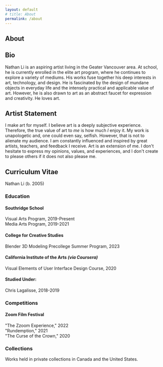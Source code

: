 ```yaml
---
layout: default
# title: About
permalink: /about
---
```


<section class="about">
<h1>About</h1>

<h2>Bio</h2>

Nathan Li is an aspiring artist living in the Geater Vancouver area. At school, he is currently enrolled in the elite art program, where he continues to explore a variety of mediums. His works fuse together his deep interests in art, technology, and design. He is fascinated by the design of mundane objects in everyday life and the intensely practical and applicable value of art. However, he is also drawn to art as an abstract faucet for expression and creativity. He loves art.

<h2>Artist Statement</h2>

<p>I make art for myself. I believe art is a deeply subjective experience. Therefore, the true value of art to <i>me</i> is how much <i>I</i> enjoy it. My work is unapologetic and, one could even say, selfish. However, that is not to alienate my audience. I am constantly influenced and inspired by great artists, teachers, and feedback I receive. Art is an extension of me. I don't hesitate to express my opinions, values, and experiences, and I don't create to please others if it does not also please me.</p>

<div class="cv">
    <h2>Curriculum Vitae</h2>
    Nathan Li (b. 2005)
    <h3>Education</h3>
    <h4>Southridge School</h4>
    Visual Arts Program, 2019-Present
    <br>
    Media Arts Program, 2019-2021
    <h4>College for Creative Studies</h4>
    Blender 3D Modeling Precollege Summer Program, 2023
    <h4>California Institute of the Arts <i>(via Coursera)</i></h4>
    Visual Elements of User Interface Design Course, 2020
    <h4>Studied Under:</h4>
    Chris Lagalisse, 2018-2019
    <h3>Competitions</h3>
    <h4>Zoom Film Festival</h4>
    "The Zzoom Experience," 2022
    <br>
    "Rundemption," 2021
    <br>
    "The Curse of the Crown," 2020
    <h3>Collections</h3>
    Works held in private collections in Canada and the United States.
</div>
</section>
